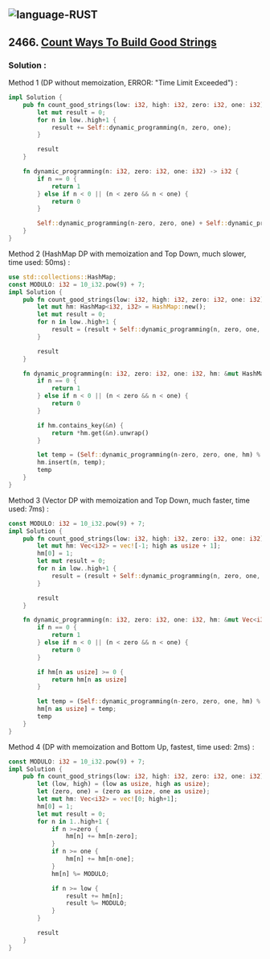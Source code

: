 ![language-RUST](https://img.shields.io/badge/RUST-8d4004?style=for-the-badge&logo=RUST)
---

## 2466. [Count Ways To Build Good Strings](https://leetcode.com/problems/count-ways-to-build-good-strings)

### Solution :

Method 1 (DP without memoization, ERROR: "Time Limit Exceeded") :
```rust
impl Solution {
    pub fn count_good_strings(low: i32, high: i32, zero: i32, one: i32) -> i32 {
        let mut result = 0;
        for n in low..high+1 {
            result += Self::dynamic_programming(n, zero, one);
        }

        result
    }

    fn dynamic_programming(n: i32, zero: i32, one: i32) -> i32 {
        if n == 0 {
            return 1
        } else if n < 0 || (n < zero && n < one) {
            return 0
        }

        Self::dynamic_programming(n-zero, zero, one) + Self::dynamic_programming(n-one, zero, one)
    }
}
```

Method 2 (HashMap DP with memoization and Top Down, much slower, time used: 50ms) :
```rust
use std::collections::HashMap;
const MODULO: i32 = 10_i32.pow(9) + 7;
impl Solution {
    pub fn count_good_strings(low: i32, high: i32, zero: i32, one: i32) -> i32 {
        let mut hm: HashMap<i32, i32> = HashMap::new();
        let mut result = 0;
        for n in low..high+1 {
            result = (result + Self::dynamic_programming(n, zero, one, &mut hm) % MODULO) % MODULO;
        }

        result
    }

    fn dynamic_programming(n: i32, zero: i32, one: i32, hm: &mut HashMap<i32, i32>) -> i32 {
        if n == 0 {
            return 1
        } else if n < 0 || (n < zero && n < one) {
            return 0
        }

        if hm.contains_key(&n) {
            return *hm.get(&n).unwrap()
        }

        let temp = (Self::dynamic_programming(n-zero, zero, one, hm) % MODULO + Self::dynamic_programming(n-one, zero, one, hm) % MODULO) % MODULO;
        hm.insert(n, temp);
        temp
    }
}
```

Method 3 (Vector DP with memoization and Top Down, much faster, time used: 7ms) :
```rust
const MODULO: i32 = 10_i32.pow(9) + 7;
impl Solution {
    pub fn count_good_strings(low: i32, high: i32, zero: i32, one: i32) -> i32 {
        let mut hm: Vec<i32> = vec![-1; high as usize + 1];
        hm[0] = 1;
        let mut result = 0;
        for n in low..high+1 {
            result = (result + Self::dynamic_programming(n, zero, one, &mut hm) % MODULO) % MODULO;
        }

        result
    }

    fn dynamic_programming(n: i32, zero: i32, one: i32, hm: &mut Vec<i32>) -> i32 {
        if n == 0 {
            return 1
        } else if n < 0 || (n < zero && n < one) {
            return 0
        }

        if hm[n as usize] >= 0 {
            return hm[n as usize]
        }

        let temp = (Self::dynamic_programming(n-zero, zero, one, hm) % MODULO + Self::dynamic_programming(n-one, zero, one, hm) % MODULO) % MODULO;
        hm[n as usize] = temp;
        temp
    }
}
```

Method 4 (DP with memoization and Bottom Up, fastest, time used: 2ms) :
```rust
const MODULO: i32 = 10_i32.pow(9) + 7;
impl Solution {
    pub fn count_good_strings(low: i32, high: i32, zero: i32, one: i32) -> i32 {
        let (low, high) = (low as usize, high as usize);
        let (zero, one) = (zero as usize, one as usize);
        let mut hm: Vec<i32> = vec![0; high+1];
        hm[0] = 1;
        let mut result = 0;
        for n in 1..high+1 {
            if n >=zero {
                hm[n] += hm[n-zero];
            }
            if n >= one {
                hm[n] += hm[n-one];
            }
            hm[n] %= MODULO;

            if n >= low {
                result += hm[n];
                result %= MODULO;
            }
        }

        result
    }
}
```
